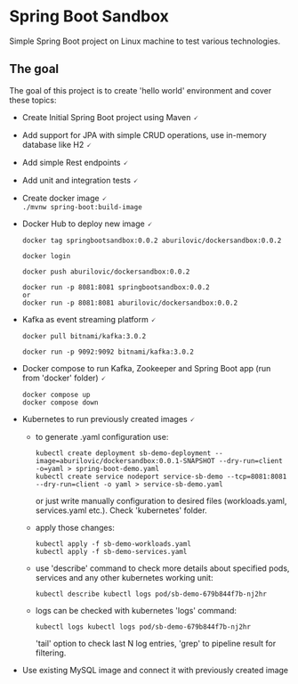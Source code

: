 # Spring Boot Sandbox
Simple Spring Boot project on Linux machine to test various technologies.

## The goal
The goal of this project is to create 'hello world' environment and cover these topics:

- Create Initial Spring Boot project using Maven 🗸
- Add support for JPA with simple CRUD operations, use in-memory database like H2 🗸
- Add simple Rest endpoints 🗸
- Add unit and integration tests 🗸
- Create docker image 🗸  
  `./mvnw spring-boot:build-image`

- Docker Hub to deploy new image 🗸

    ```
    docker tag springbootsandbox:0.0.2 aburilovic/dockersandbox:0.0.2
    
    docker login
    
    docker push aburilovic/dockersandbox:0.0.2
    
    docker run -p 8081:8081 springbootsandbox:0.0.2
    or
    docker run -p 8081:8081 aburilovic/dockersandbox:0.0.2
    ```
- Kafka as event streaming platform 🗸

    ```
    docker pull bitnami/kafka:3.0.2
  
    docker run -p 9092:9092 bitnami/kafka:3.0.2
    ```

- Docker compose to run Kafka, Zookeeper and Spring Boot app (run from 'docker' folder) 🗸

    ```
    docker compose up
    docker compose down
    ```

- Kubernetes to run previously created images 🗸
  * to generate .yaml configuration use:

      ```
      kubectl create deployment sb-demo-deployment --image=aburilovic/dockersandbox:0.0.1-SNAPSHOT --dry-run=client -o=yaml > spring-boot-demo.yaml
      kubectl create service nodeport service-sb-demo --tcp=8081:8081 --dry-run=client -o yaml > service-sb-demo.yaml
      ```
    or just write manually configuration to desired files (workloads.yaml, services.yaml etc.). Check 'kubernetes' folder.
  
  * apply those changes:
      ```
      kubectl apply -f sb-demo-workloads.yaml
      kubectl apply -f sb-demo-services.yaml
      ```
  * use 'describe' command to check more details about specified pods, services and any other kubernetes working unit:
      ```
      kubectl describe kubectl logs pod/sb-demo-679b844f7b-nj2hr
      ```    
  * logs can be checked with kubernetes 'logs' command:
      ```
      kubectl logs kubectl logs pod/sb-demo-679b844f7b-nj2hr
      ```
    'tail' option to check last N log entries, 'grep' to pipeline result for filtering.
  
- Use existing MySQL image and connect it with previously created image

